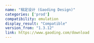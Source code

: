 ```yaml
---
name: "稿定设计 (Gaoding Design)"
categories: ['prod']
compatibility: emulation
display_result: "Compatible"
version_from: "1.3.12"
link: https://www.gaoding.com/download
---
```


